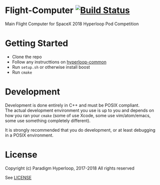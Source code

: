 # Flight-Computer [![Build Status](https://ci.paradigmhyperloop.com/buildStatus/icon?job=ParadigmHyperloop/flight-computer/master)](https://ci.paradigmhyperloop.com/job/ParadigmHyperloop/job/flight-computer/job/master/)

Main Flight Computer for SpaceX 2018 Hyperloop Pod Competition

# Getting Started

- Clone the repo
- Follow any instructtions on [hyperloop-common](https://github.com/ParadigmHyperloop/hyperloop-common)
- Run `setup.sh` or otherwise install boost
- Run `cmake`

# Development

Development is done entirely in C++ and must be POSIX compliant.  
The actual development environment you use is up to you and 
depends on how you ran your `cmake` (some of use Xcode, some use 
vim/atom/emacs, some use something completely different).

It is strongly recommended that you do development, or at least 
debugging in a POSIX environment.

# License

Copyright (c) Paradigm Hyperloop, 2017-2018
All rights reserved

See [LICENSE](LICENSE)
